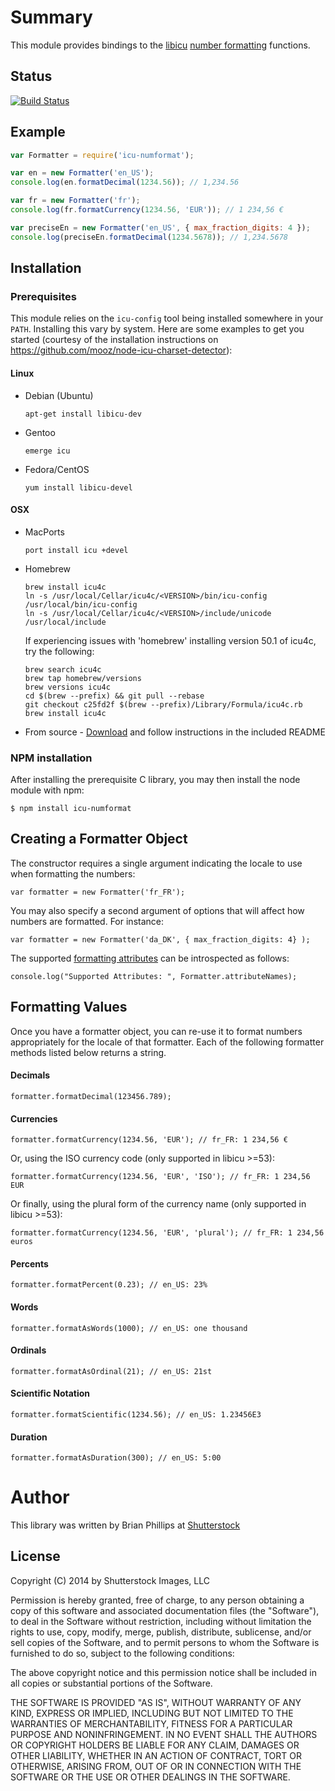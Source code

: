 # Summary

This module provides bindings to the [libicu](http://site.icu-project.org/) [number formatting](http://userguide.icu-project.org/formatparse/numbers) functions.

## Status

[![Build Status](https://travis-ci.org/shutterstock/node-icu-numformat.svg)](https://travis-ci.org/shutterstock/node-icu-numformat)

## Example

```Javascript
var Formatter = require('icu-numformat');

var en = new Formatter('en_US');
console.log(en.formatDecimal(1234.56)); // 1,234.56

var fr = new Formatter('fr');
console.log(fr.formatCurrency(1234.56, 'EUR')); // 1 234,56 €

var preciseEn = new Formatter('en_US', { max_fraction_digits: 4 });
console.log(preciseEn.formatDecimal(1234.5678)); // 1,234.5678
```

## Installation

### Prerequisites

This module relies on the `icu-config` tool being installed somewhere
in your `PATH`. Installing this vary by system. Here are some examples
to get you started (courtesy of the installation instructions on
https://github.com/mooz/node-icu-charset-detector):

#### Linux

* Debian (Ubuntu)

    ```apt-get install libicu-dev```

* Gentoo

    ```emerge icu```
    
* Fedora/CentOS

    ```yum install libicu-devel```


#### OSX

* MacPorts

    ```port install icu +devel```

* Homebrew

    ```shell
    brew install icu4c
    ln -s /usr/local/Cellar/icu4c/<VERSION>/bin/icu-config /usr/local/bin/icu-config
    ln -s /usr/local/Cellar/icu4c/<VERSION>/include/unicode /usr/local/include
    ```

    If experiencing issues with 'homebrew' installing version 50.1 of icu4c, try the following:

    ```shell
    brew search icu4c
    brew tap homebrew/versions
    brew versions icu4c
    cd $(brew --prefix) && git pull --rebase
    git checkout c25fd2f $(brew --prefix)/Library/Formula/icu4c.rb
    brew install icu4c
    ```

* From source - [Download](http://www.icu-project.org/download/) and follow instructions in the included README

### NPM installation

After installing the prerequisite C library, you may then install the node module with npm:

```
$ npm install icu-numformat
```

## Creating a Formatter Object

The constructor requires a single argument indicating the locale to use when formatting the numbers:

```
var formatter = new Formatter('fr_FR');
```

You may also specify a second argument of options that will affect how numbers are formatted.  For instance:

```
var formatter = new Formatter('da_DK', { max_fraction_digits: 4} );
```

The supported [formatting attributes](http://icu-project.org/apiref/icu4c/unum_8h.html#a22c3085f2e722f578a92c15a3346097f) can be introspected as follows:

```
console.log("Supported Attributes: ", Formatter.attributeNames);
```

## Formatting Values

Once you have a formatter object, you can re-use it to format numbers
appropriately for the locale of that formatter. Each of the following
formatter methods listed below returns a string.

#### Decimals

```
formatter.formatDecimal(123456.789);
```

#### Currencies

```
formatter.formatCurrency(1234.56, 'EUR'); // fr_FR: 1 234,56 €
```

Or, using the ISO currency code (only supported in libicu >=53):

```
formatter.formatCurrency(1234.56, 'EUR', 'ISO'); // fr_FR: 1 234,56 EUR
```

Or finally, using the plural form of the currency name (only supported in libicu >=53):

```
formatter.formatCurrency(1234.56, 'EUR', 'plural'); // fr_FR: 1 234,56 euros
```

#### Percents

```
formatter.formatPercent(0.23); // en_US: 23%
```

#### Words

```
formatter.formatAsWords(1000); // en_US: one thousand
```

#### Ordinals

```
formatter.formatAsOrdinal(21); // en_US: 21st
```

#### Scientific Notation

```
formatter.formatScientific(1234.56); // en_US: 1.23456E3
```

#### Duration

```
formatter.formatAsDuration(300); // en_US: 5:00
```

# Author

This library was written by Brian Phillips at [Shutterstock](http://www.shutterstock.com)

## License

Copyright (C) 2014 by Shutterstock Images, LLC

Permission is hereby granted, free of charge, to any person obtaining a
copy of this software and associated documentation files (the "Software"),
to deal in the Software without restriction, including without limitation
the rights to use, copy, modify, merge, publish, distribute, sublicense,
and/or sell copies of the Software, and to permit persons to whom the
Software is furnished to do so, subject to the following conditions:

The above copyright notice and this permission notice shall be included
in all copies or substantial portions of the Software.

THE SOFTWARE IS PROVIDED "AS IS", WITHOUT WARRANTY OF ANY KIND, EXPRESS OR
IMPLIED, INCLUDING BUT NOT LIMITED TO THE WARRANTIES OF MERCHANTABILITY,
FITNESS FOR A PARTICULAR PURPOSE AND NONINFRINGEMENT. IN NO EVENT SHALL
THE AUTHORS OR COPYRIGHT HOLDERS BE LIABLE FOR ANY CLAIM, DAMAGES OR
OTHER LIABILITY, WHETHER IN AN ACTION OF CONTRACT, TORT OR OTHERWISE,
ARISING FROM, OUT OF OR IN CONNECTION WITH THE SOFTWARE OR THE USE OR
OTHER DEALINGS IN THE SOFTWARE.
